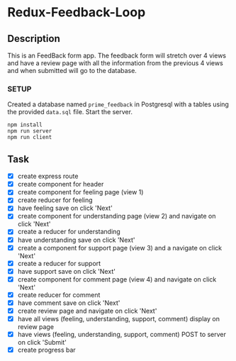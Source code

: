 # Redux-Feedback-Loop

## Description

This is an FeedBack form app. The feedback form will stretch over 4 views and have a review page with all the information from the previous 4 views and when submitted will go to the database.

### SETUP

Created a database named `prime_feedback` in Postgresql with a tables using the provided `data.sql` file. Start the server.

```
npm install
npm run server
npm run client
```

## Task
- [x] create express route 
- [x] create component for header
- [x] create component for feeling page (view 1)
- [x] create reducer for feeling
- [x] have feeling save on click 'Next'
- [x] create component for understanding page (view 2) and navigate on click 'Next' 
- [x] create a reducer for understanding 
- [x] have understanding save on click 'Next'
- [x] create a component for support page (view 3) and a navigate on click 'Next'
- [x] create a reducer for support
- [x] have support save on click 'Next'
- [x] create component for comment page (view 4) and navigate on click 'Next'
- [x] create reducer for comment
- [x] have comment save on click 'Next'
- [x] create review page and navigate on click 'Next'
- [x] have all views (feeling, understanding, support, comment) display on review page
- [x] have views (feeling, understanding, support, comment) POST to server on click 'Submit'
- [x] create progress bar
